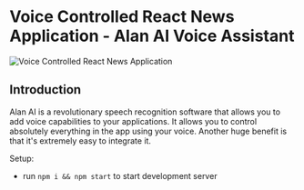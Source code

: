 # Voice Controlled React News Application - Alan AI Voice Assistant



![Voice Controlled React News Application](https://i.ibb.co/SVyK6Nh/Screenshot-2020-08-03-at-21-24-23.png)

## Introduction
Alan AI is a revolutionary speech recognition software that allows you to add voice capabilities to your applications. It allows you to control absolutely everything in the app using your voice. Another huge benefit is that it's extremely easy to integrate it. 

Setup:
- run ```npm i && npm start``` to start development server

